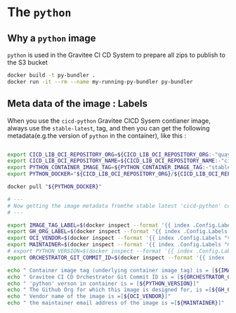 # The `python`


## Why a `python` image

`python` is used in the Gravitee CI CD System to prepare all zips to publish to the S3 bucket


```bash
docker build -t py-bundler .
docker run -it --rm --name my-running-py-bundler py-bundler
```

## Meta data of the image : Labels

When you use the `cicd-python` Gravitee CICD Sysem contianer image, always use the `stable-latest`, tag, and then you can get the following metadata(e.g.the version of `python` in the container), like this :

```bash

export CICD_LIB_OCI_REPOSITORY_ORG=${CICD_LIB_OCI_REPOSITORY_ORG:-"quay.io/gravitee-lab"}
export CICD_LIB_OCI_REPOSITORY_NAME=${CICD_LIB_OCI_REPOSITORY_NAME:-"cicd-python"}
export PYTHON_CONTAINER_IMAGE_TAG=${PYTHON_CONTAINER_IMAGE_TAG:-"stable-latest"}
export PYTHON_DOCKER="${CICD_LIB_OCI_REPOSITORY_ORG}/${CICD_LIB_OCI_REPOSITORY_NAME}:${PYTHON_CONTAINER_IMAGE_TAG}"

docker pull "${PYTHON_DOCKER}"

# ---
# Now getting the image metadata fromthe stable latest 'cicd-python' container image :
# ---

export IMAGE_TAG_LABEL=$(docker inspect --format '{{ index .Config.Labels "oci.image.tag"}}' "${PYTHON_DOCKER}")
export GH_ORG_LABEL=$(docker inspect --format '{{ index .Config.Labels "cicd.github.org"}}' "${PYTHON_DOCKER}")
export OCI_VENDOR=$(docker inspect --format '{{ index .Config.Labels "vendor"}}' "${PYTHON_DOCKER}")
export MAINTAINER=$(docker inspect --format '{{ index .Config.Labels "maintainer"}}' "${PYTHON_DOCKER}")
# export PYTHON_VERSION=$(docker inspect --format '{{ index .Config.Labels "cicd.python.version"}}' "${PYTHON_DOCKER}")
export ORCHESTRATOR_GIT_COMMIT_ID=$(docker inspect --format '{{ index .Config.Labels "cicd.orchestrator.git.commit.id"}}' "${PYTHON_DOCKER}")

echo " Container image tag (underlying container image tag) is = [${IMAGE_TAG_LABEL}]"
echo " Gravitee CI CD Orchestrator Git Commit ID is = [${ORCHESTRATOR_GIT_COMMIT_ID}]"
echo " 'python' verson in container is = [${PYTHON_VERSION}]"
echo " The Github Org for which this image is designed for, is =[${GH_ORG_LABEL}]"
echo " Vendor name of the image is =[${OCI_VENDOR}]"
echo " the maintainer email address of the image is =[${MAINTAINER}]"

```
